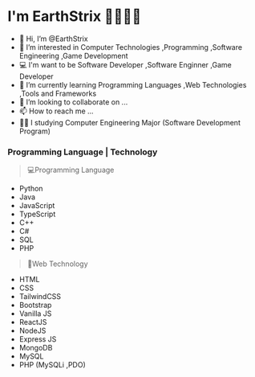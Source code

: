 # I'm EarthStrix 🤖🐶👨‍💻
- 👋 Hi, I’m @EarthStrix
- 👀 I’m interested in Computer Technologies ,Programming ,Software Engineering ,Game Development 
- 💻 I'm want to be Software Developer ,Software Enginner ,Game Developer
- 🌱 I’m currently learning Programming Languages ,Web Technologies ,Tools and Frameworks
- 💞️ I’m looking to collaborate on ...
- 📫 How to reach me ...
- 👨‍🎓 I studying Computer Engineering Major (Software Development Program)

### Programming Language | Technology
> 💻Programming Language
- Python
- Java
- JavaScript
- TypeScript
- C++
- C#
- SQL
- PHP
> 📱Web Technology
- HTML 
- CSS
- TailwindCSS
- Bootstrap
- Vanilla JS
- ReactJS
- NodeJS
- Express JS
- MongoDB
- MySQL
- PHP (MySQLi ,PDO)
<!---
EarthStrixDEV/EarthStrixDEV is a ✨ special ✨ repository because its `README.md` (this file) appears on your GitHub profile.
You can click the Preview link to take a look at your changes.
--->
